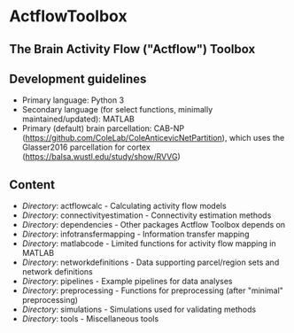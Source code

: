 # ActflowToolbox
## The Brain Activity Flow ("Actflow") Toolbox

## Development guidelines
* Primary language: Python 3
* Secondary language (for select functions, minimally maintained/updated): MATLAB
* Primary (default) brain parcellation: CAB-NP (https://github.com/ColeLab/ColeAnticevicNetPartition), which uses the Glasser2016 parcellation for cortex (https://balsa.wustl.edu/study/show/RVVG)

## Content
* _Directory_: actflowcalc - Calculating activity flow models
* _Directory_: connectivityestimation - Connectivity estimation methods
* _Directory_: dependencies - Other packages Actflow Toolbox depends on
* _Directory_: infotransfermapping - Information transfer mapping
* _Directory_: matlabcode - Limited functions for activity flow mapping in MATLAB
* _Directory_: networkdefinitions - Data supporting parcel/region sets and network definitions
* _Directory_: pipelines - Example pipelines for data analyses
* _Directory_: preprocessing - Functions for preprocessing (after "minimal" preprocessing)
* _Directory_: simulations - Simulations used for validating methods
* _Directory_: tools - Miscellaneous tools
